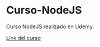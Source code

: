 # Curso-NodeJS
Curso NodeJS realizado en Udemy.

[Link del curso](https://www.udemy.com/course/node-de-cero-a-experto/)
